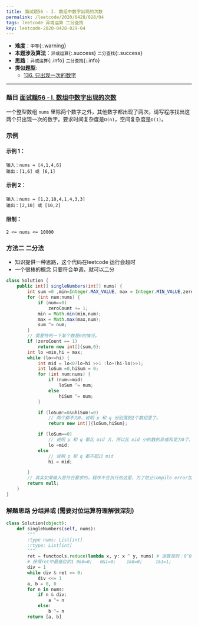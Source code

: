 ```yaml
---
title: 面试题56 - I. 数组中数字出现的次数
permalink: /leetcode/2020/0428/028/04
tags: leetcode 异或运算 二分查找
key: leetcode-2020-0428-029-04
---
```

- __难度__：`中等`{:.warning}
- __本题涉及算法__：`异或运算`{:.success}  `二分查找`{:.success}
- __思路__：`异或运算`{:.info}  `二分查找`{:.info}
- __类似题型__:
  - [136. 只出现一次的数字](/leetcode/2020/0428/028/03)

---

### 题目 [面试题56 - I. 数组中数字出现的次数](https://leetcode-cn.com/problems/shu-zu-zhong-shu-zi-chu-xian-de-ci-shu-lcof/)
一个整型数组 `nums` 里除两个数字之外，其他数字都出现了两次。请写程序找出这两个只出现一次的数字。要求时间复杂度是`O(n)`，空间复杂度是`O(1)`。

### 示例
#### 示例 1：
```
输入：nums = [4,1,4,6]
输出：[1,6] 或 [6,1]
```
#### 示例 2：
```
输入：nums = [1,2,10,4,1,4,3,3]
输出：[2,10] 或 [10,2]
```

#### 限制：
```
2 <= nums <= 10000
```


### 方法二 二分法
- 知识提供一种思路，这个代码在leetcode 运行会超时
- 一个很棒的概念 只要符合单调，就可以二分

```java
class Solution {
    public int[] singleNumbers(int[] nums) {
        int sum =0 ,min=Integer.MAX_VALUE, max = Integer.MIN_VALUE,zeroCount = 0;
        for (int num:nums) {
            if (num==0)
                zeroCount += 1;
            min = Math.min(min,num);
            max = Math.max(max,num);
            sum ^= num;
        }
        // 需要特判一下某个数是0的情况。
        if (zeroCount == 1)
            return new int[]{sum,0};
        int lo =min,hi = max;
        while (lo<=hi) {
            int mid = lo<0?lo+hi >>1 :lo+(hi-lo)>>1;
            int loSum =0,hiSum = 0;
            for (int num:nums) {
                if (num<=mid)
                    loSum ^= num;
                else
                    hiSum ^= num;
            }

            if (loSum!=0&&hiSum!=0)
                // 两个都不为0，说明 p 和 q 分别落到2个数组里了。
                return new int[]{loSum,hiSum};

            if (loSum==0)
                // 说明 p 和 q 都比 mid 大，所以比 mid 小的数的异或和变为0了。
                lo =mid;
            else
                // 说明 p 和 q 都不超过 mid
                hi = mid;

        }
        // 其实如果输入是符合要求的，程序不会执行到这里，为了防止compile error加一下
        return null;
    }
}
```

### 解题思路  分组异或 (需要对位运算符理解很深刻)
```python
class Solution(object):
    def singleNumbers(self, nums):
        """
        :type nums: List[int]
        :rtype: List[int]
        """
        ret = functools.reduce(lambda x, y: x ^ y, nums) # 运算规则：0^0=0；   0^1=1；   1^0=1；   1^1=0；
        # 获得ret中最低位的1 0&0=0;   0&1=0;    1&0=0;     1&1=1;
        div = 1
        while div & ret == 0:
            div <<= 1
        a, b = 0, 0
        for n in nums:
            if n & div:
                a ^= n
            else:
                b ^= n
        return [a, b]


```
